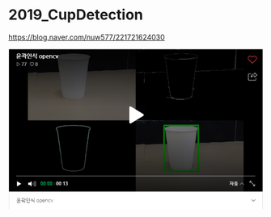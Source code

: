 # 2019_CupDetection

https://blog.naver.com/nuw577/221721624030

[![Video Label](image.png)](https://serviceapi.nmv.naver.com/flash/convertIframeTag.nhn?vid=5FBBC5453E271DEEA6E213E43552DE3C1E6D&outKey=V126ee9c702412462a7d4a49607438a5d30b3a70c53b751e0a0dea49607438a5d30b3)
